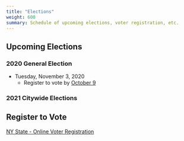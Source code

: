 ```yaml
---
title: "Elections"
weight: 600
summary: Schedule of upcoming elections, voter registration, etc.
---
```


## Upcoming Elections

### 2020 General Election

- Tuesday, November 3, 2020
  - Register to vote by [October 9](https://www.elections.ny.gov/VotingDeadlines.html)

### 2021 Citywide Elections

## Register to Vote

[NY State - Online Voter Registration](https://www.ny.gov/services/register-vote)